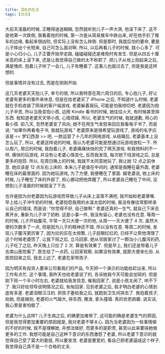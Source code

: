 ```yaml
---
title: 混乱的生活
tags: [日志]
---
```

大前天凌晨的时候, 正睡得迷迷糊糊, 忽然就听到儿子一声大哭, 他滚下床了. 这不是他第一次跌倒, 我看着他的时候, 第一次是从简易推车中跌出来, 好在他手扒了推车的边缘, 看起来很凶险, 但实际上没有怎么摔倒. 但是那时, 我就后怕的要命, 要是儿子摔出个长短来, 自己可怎么面对啊. 所以, 以后再看儿子的时候, 就小心多了. 可是小心归小心, 儿子正要开始学走路, 磕磕碰碰还是难免时有发生. 但是从四五十厘米高的床上滚下来, 还是让我觉得自己做的太不称职了. 把儿子从地上抱起来之后, 满是愧疚. 抱着儿子哄了一会儿, 儿子有睡着了. 这事儿也就过去了, 但是我是这样想的.

但是事情并没有过去, 而是在刚刚开始.

这几天老婆天天抱儿子, 幸亏的很, 所以我特意在周六周日的后, 专心抱儿子, 好让老婆有更多的事件来休息. 但是在给老婆买了 iPhone 之后, 不知道什么时候, 老婆就在手机收装了网易的客户端游戏. 老婆躲着我玩, 可能是怕我唠叨吧. 老婆因为抱儿子辛苦, 所以当我变抱小孩, 边用 Kindle 看书的时候, 她往往火大, 有时候甚至摔东西. 我知道老婆天天带小孩, 心情烦躁, 所以, 老婆生气的时候, 我就道歉, 用心的看小孩. 前几天, 忽然老婆变了风向, 她不在用生气发怒来回应我看电子书了, 而是说: "如果你再看电子书, 我就玩游戏." 老婆原来是很希望玩游戏了, 游戏的名字应该是  &lt;&lt; 梦幻西游 &gt;&gt; 吧, 一款运营了十几年的网络游戏. 从结婚后, 老婆基本上没怎么玩了, 所以, 老婆这样说的时候, 我认为老婆可能是想通过玩游戏放松一下. 所以周六, 周日的时候, 我抱着儿子, 老婆痛痛快快的完了两天游戏. 和我预料的不一样, 痛快的玩游戏, 并没有让老婆心情变化, 反而我发现, 每次她下线游戏之后, 总是更多的抱怨. 所以, 在周日晚上的时候, 我就不太同意她玩了, 我让她 12 点之前休息. 她应该是 12 点左右上床的. 本来儿子是谁在中间的, 通常是我睡在最外面, 老婆睡在床的最里面的. 因为她玩游戏, 为了方便, 我便睡在了里面. 据老婆说, 她上床的时候, 儿子睡在了床的外部了, 担心挪动把他弄醒了, 所以老婆自己睡在了中间, 没想到儿子凌晨的时候就滚了下去.

也许是因为对老婆因为玩游戏而导致儿子从床上滚落不满吧, 我开始和老婆犟嘴. 早上给儿子冲牛奶的时候, 老婆抱怨我用的水温太低的时候, 我没有像往常那样承认自己的错误, 而是说: "你觉得不好, 自己做啊." 老婆还真的一生气, 就自己下床去煮开水, 重新为儿子冲了奶粉. 这是小事一件, 我没有留心, 老婆也没有在意. 等周一的时候, 儿子开始腹泻, 平常一天只大便一次的他, 从周一一天大便了 4 次. 虽然大便的次数多了一点, 但是因为儿子的精神还不错, 所以没有在意. 等周二的时候, 发现儿子腹泻更厉害了, 因为拉的实在太频繁, 儿子屁眼红红的, 已经不让帮他清理了. 这个时候老婆慌了, 让我下班之后, 立马回家. 她从邻居家讨了一颗治小儿腹泻的药, 儿子吃了之后, 昨天晚上只拉了 2 次. 算是有效果了. 但是早上, 我们还是带着儿子去南山医院看了. 医生给了一点药, 让回家观察, 如果没有效果, 就那大便来化验. 从医院回来之后, 我去上边了, 老婆在家带孩子.

因为明天有投资人要来公司看我们的产品, 今天把一个演示的功能给赶出来, 所以工作有点忙. 这个事情, 我昨天也给老婆说了的, 告诉她我今天可能会加班的. 但是刚下班一个半小时左右, 老婆就给我发信息, 催我回家了, 说是小孩太闹了, 哄不下了. 我只好给领导说明情况之后, 匆匆回家. 见到老婆之后, 我才明白老婆的心情到底有多差. 老婆泪眼汪汪的. 把孩子塞给我之后, 就跑到卫生间哭去了. 我抱着孩子, 劝她, 但是越劝, 老婆的火气越大, 摔东西, 撒泼, 拿头撞墙. 真的状若疯癫. 说实话, 我心里是害怕极了.

老婆为什么这样? 儿子生病之后, 的确更加难带了, 这可能的确是老婆生气的原因, 但是我觉得更加重要的原因就是, 我对老婆不够关心. 因为当老婆因为一些事情做的不好的时候, 我不是理解她, 并想法做好, 而更多的是职责, 甚至以此来要挟她做更多的工作. 我想可能是自己这种下意识的东西激怒了老婆, 所以老婆下意识的就觉得自己受了莫大的委屈, 所以要发泄. 老婆是要爱的, 看自己把老婆逼成这个样子, 我觉得自己真不是一个合格的丈夫.
